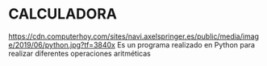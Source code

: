 # CALCULADORA
https://cdn.computerhoy.com/sites/navi.axelspringer.es/public/media/image/2019/06/python.jpg?tf=3840x
Es un programa realizado en Python para realizar diferentes operaciones aritméticas
